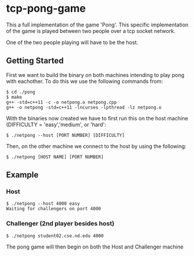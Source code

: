 # tcp-pong-game
This a full implementation of the game 'Pong'. This specific implementation of the game is played between two people over a tcp socket network.

One of the two people playing will have to be the host. 

## Getting Started
First we want to build the binary on both machines intending to play pong with eachother. To do this we use the following commands from:
```
$ cd ./pong
$ make
g++ -std=c++11 -c -o netpong.o netpong.cpp
g++ -o netpong -std=c++11 -lncurses -lpthread -lz netpong.o
```

With the binaries now created we have to first run this on the host machine (DIFFICULTY = 'easy','medium', or 'hard':
```
$ ./netpong --host [PORT NUMBER] [DIFFICULTY]
```
Then, on the other machine we connect to the host by using the following:
```
$ ./netpong [HOST NAME] [PORT NUMBER]
```
## Example
### Host
```
$ ./netpong --host 4000 easy
Waiting for challengers on port 4000
```
### Challenger (2nd player besides host)
```
$ ./netpong student02.cse.nd.edu 4000
```
The pong game will then begin on both the Host and Challenger machine
